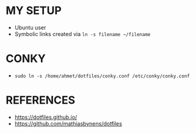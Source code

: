 # MY SETUP 

* Ubuntu user
* Symbolic links created via `ln -s filename ~/filename`


# CONKY

* `sudo ln -s /home/ahmet/dotfiles/conky.conf /etc/conky/conky.conf`

# REFERENCES

* https://dotfiles.github.io/
* https://github.com/mathiasbynens/dotfiles
